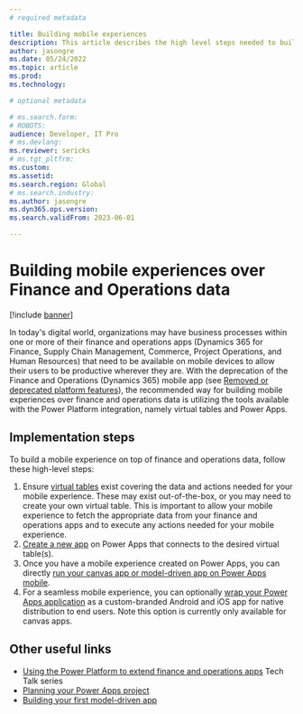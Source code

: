 ```yaml
---
# required metadata

title: Building mobile experiences
description: This article describes the high level steps needed to build mobile experiences in Power Apps using Finance and Operations app data 
author: jasongre
ms.date: 05/24/2022
ms.topic: article
ms.prod: 
ms.technology: 

# optional metadata

# ms.search.form: 
# ROBOTS: 
audience: Developer, IT Pro
# ms.devlang: 
ms.reviewer: sericks
# ms.tgt_pltfrm: 
ms.custom: 
ms.assetid: 
ms.search.region: Global
# ms.search.industry: 
ms.author: jasongre
ms.dyn365.ops.version: 
ms.search.validFrom: 2023-06-01

---
```


# Building mobile experiences over Finance and Operations data 

[!include [banner](../includes/banner.md)]

In today's digital world, organizations may have business processes within one or more of their finance and operations apps (Dynamics 365 for Finance, Supply Chain Management, Commerce, Project Operations, and Human Resources) that need to be available on mobile devices to allow their users to be productive wherever they are. With the deprecation of the Finance and Operations (Dynamics 365) mobile app (see [Removed or deprecated platform features](../get-started/removed-deprecated-features-platform-updates.md#finance-and-operations-dynamics-365-mobile-application-and-mobile-platform)), the recommended way for building mobile experiences over finance and operations data is utilizing the tools available with the Power Platform integration, namely virtual tables and Power Apps. 

## Implementation steps
To build a mobile experience on top of finance and operations data, follow these high-level steps: 
1.  Ensure [virtual tables](virtual-entities-overview.md) exist covering the data and actions needed for your mobile experience. These may exist out-of-the-box, or you may need to create your own virtual table. This is important to allow your mobile experience to fetch the appropriate data from your finance and operations apps and to execute any actions needed for your mobile experience. 
2.  [Create a new app](/power-apps/maker/) on Power Apps that connects to the desired virtual table(s). 
3.  Once you have a mobile experience created on Power Apps, you can directly [run your canvas app or model-driven app on Power Apps mobile](/power-apps/mobile/run-powerapps-on-mobile).
4.  For a seamless mobile experience, you can optionally [wrap your Power Apps application](https://docs.microsoft.com/en-us/power-apps/maker/common/wrap/overview) as a custom-branded Android and iOS app for native distribution to end users. Note this option is currently only available for canvas apps.

## Other useful links
-  [Using the Power Platform to extend finance and operations apps](https://community.dynamics.com/365/dynamics-365-fasttrack/b/techtalks/posts/techtalk-series-using-the-power-platform-to-extend-finance-and-operations-apps) Tech Talk series
-  [Planning your Power Apps project](https://docs.microsoft.com/en-us/power-apps/guidance/planning/introduction)
-  [Building your first model-driven app](https://docs.microsoft.com/en-us/power-apps/maker/model-driven-apps/build-first-model-driven-app)


